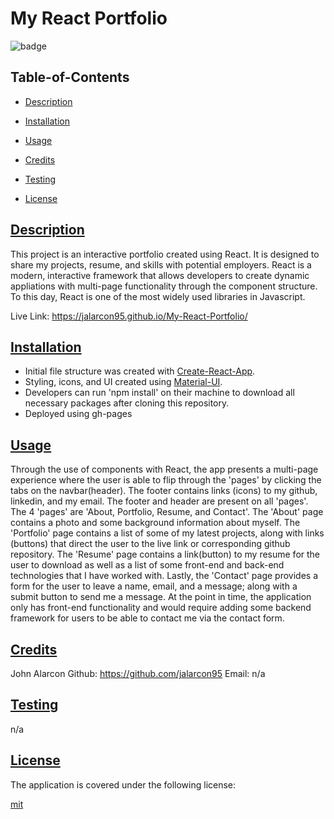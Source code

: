# My React Portfolio

![badge](https://img.shields.io/badge/license-mit-blue)
    
## Table-of-Contents

* [Description](#description)
* [Installation](#install)
* [Usage](#usage)
* [Credits](#credits)
* [Testing](#test)
  
* [License](#license)

## [Description](#table-of-contents)

This project is an interactive portfolio created using React. It is designed to share my projects, resume, and skills with potential employers. React is a modern, interactive framework that allows developers to create dynamic appliations with multi-page functionality through the component structure. To this day, React is one of the most widely used libraries in Javascript. 

Live Link: https://jalarcon95.github.io/My-React-Portfolio/

## [Installation](#table-of-contents)

- Initial file structure was created with [Create-React-App](https://create-react-app.dev/docs/getting-started).
- Styling, icons, and UI created using [Material-UI](https://mui.com/material-ui/getting-started/).
- Developers can run 'npm install' on their machine to download all necessary packages after cloning this repository.
- Deployed using gh-pages


## [Usage](#table-of-contents)

Through the use of components with React, the app presents a multi-page experience where the user is able to flip through the 'pages' by clicking the tabs on the navbar(header). The footer contains links (icons) to my github, linkedin, and my email. The footer and header are present on all 'pages'. The 4 'pages' are 'About, Portfolio, Resume, and Contact'. The 'About' page contains a photo and some background information about myself. The 'Portfolio' page contains a list of some of my latest projects, along with links (buttons) that direct the user to the live link or corresponding github repository. The 'Resume' page contains a link(button) to my resume for the user to download as well as a list of some front-end and back-end technologies that I have worked with. Lastly, the 'Contact' page provides a form for the user to leave a name, email, and a message; along with a submit button to send me a message. At the point in time, the application only has front-end functionality and would require adding some backend framework for users to be able to contact me via the contact form.
  
## [Credits](#table-of-contents)

John Alarcon Github: https://github.com/jalarcon95 Email: n/a

## [Testing](#table-of-contents)

n/a

  
## [License](#table-of-contents)
    
The application is covered under the following license:
    
  
[mit](https://choosealicense.com/licenses/mit)
    
  

